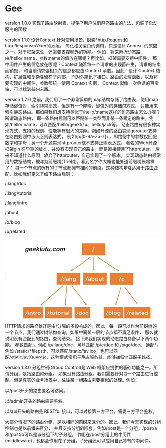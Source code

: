 # Gee

version 1.0.0
实现了路由映射表，提供了用户注册静态路由的方法，包装了启动服务的函数

version 1.1.0
设计Context,针对使用场景，封装*http.Request和http.ResponseWriter的方法，
简化相关接口的调用，只是设计 Context 的原因之一。对于框架来说，还需要支撑额外的功能。
例如，将来解析动态路由/hello/:name，参数:name的值放在哪呢？再比如，框架需要支持中间件，
那中间件产生的信息放在哪呢？Context 随着每一个请求的出现而产生，请求的结束而销毁，
和当前请求强相关的信息都应由 Context 承载。因此，设计 Context 结构，扩展性和复杂性留在了内部，
而对外简化了接口。路由的处理函数，以及将要实现的中间件，参数都统一使用 Context 实例， 
Context 就像一次会话的百宝箱，可以找到任何东西。


version 1.2.0
之前，我们用了一个非常简单的map结构存储了路由表，使用map存储键值对，索引非常高效，但是有一个弊端，键值对的存储的方式，
只能用来索引静态路由。那如果我们想支持类似于/hello/:name这样的动态路由怎么办呢？所谓动态路由，
即一条路由规则可以匹配某一类型而非某一条固定的路由。例如/hello/:name，可以匹配/hello/geektutu、hello/jack等。
动态路由有很多种实现方式，支持的规则、性能等有很大的差异。例如开源的路由实现gorouter支持在路由规则中嵌入正则表达式，
例如/p/[0-9A-Za-z]+，即路径中的参数仅匹配数字和字母；另一个开源实现httprouter就不支持正则表达式。
著名的Web开源框架gin 在早期的版本，并没有实现自己的路由，而是直接使用了httprouter，
后来不知道什么原因，放弃了httprouter，自己实现了一个版本。
实现动态路由最常用的数据结构，被称为前缀树(Trie树)。看到名字你大概也能知道前缀树长啥样了：
每一个节点的所有的子节点都拥有相同的前缀。这种结构非常适用于路由匹配，比如我们定义了如下路由规则：


/:lang/doc

/:lang/tutorial

/:lang/intro

/about

/p/blog

/p/related

![img.png](img.png)
HTTP请求的路径恰好是由/分隔的多段构成的，因此，每一段可以作为前缀树的一个节点。我们通过树结构查询，如果中间某一层的节点都不满足条件，
那么就说明没有匹配到的路由，查询结束。
接下来我们实现的动态路由具备以下两个功能。
参数匹配:。例如 /p/:lang/doc，可以匹配 /p/c/doc 和 /p/go/doc。
通配*。例如 /static/*filepath，可以匹配/static/fav.ico，也可以匹配/static/js/jQuery.js，这种模式常用于静态服务器，能够递归地匹配子路径。

version 1.3.0
分组控制(Group Control)是 Web 框架应提供的基础功能之一。所谓分组，是指路由的分组。
如果没有路由分组，我们需要针对每一个路由进行控制。但是真实的业务场景中，往往某一组路由需要相似的处理。例如：

以/post开头的路由匿名可访问。

以/admin开头的路由需要鉴权。

以/api开头的路由是 RESTful 接口，可以对接第三方平台，需要三方平台鉴权。

大部分情况下的路由分组，是以相同的前缀来区分的。因此，我们今天实现的分组控制也是以前缀来区分，
并且支持分组的嵌套。例如/post是一个分组，/post/a和/post/b可以是该分组下的子分组。
作用在/post分组上的中间件(middleware)，也都会作用在子分组，子分组还可以应用自己特有的中间件。